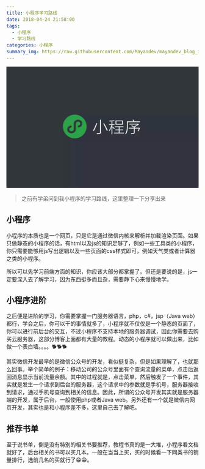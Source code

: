 ```yaml
---
title: 小程序学习路线
date: 2018-04-24 21:58:00
tags:
  - 小程序
  - 学习路线
categories: 小程序
summary_img: https://raw.githubusercontent.com/Mayandev/mayandev_blog_image/master/blog/mp-learning-0.jpeg
---
```


![](https://raw.githubusercontent.com/Mayandev/mayandev_blog_image/master/blog/mp-learning-0.jpeg)


> 之前有学弟问到我小程序的学习路线，这里整理一下分享出来

## 小程序

小程序的本质也是一个网页，只是它是通过微信内核来解析并加载渲染页面。如果只做静态的小程序的话，有html以及js的知识足够了，例如一些工具类的小程序，你只需要能够用js写出逻辑以及一些页面的css样式即可，例如天气类或者计算器之类的小程序。

所以可以先学习前端方面的知识，你应该大部分都掌握了。但还是要说的是，js一定要深入去了解学习，因为东西挺多而且杂，需要静下心来慢慢地学。

## 小程序进阶

之后便是进阶的学习，你需要掌握一门服务器语言，php，c#，jsp（Java web）都行，学会之后，你可以干的事情就多了，小程序就不仅仅是一个静态的页面了，你可以进行前后台的交互，不过小程序不支持本地的服务器调试，因此你需要去购买云服务器，这部分博客上面都有大量的教程。动态的小程序就可以做出来，比如做一个表白墙。。。。🐕🐕🐕

其实微信开发最早的是微信公众号的开发，看似挺复杂，但是如果理解了，也就那么回事。举个简单的例子：移动公司的公众号里面有个查询流量的菜单，点击后返回消息显示当前流量余额。其中的过程就是，点击菜单，然后触发了一个事件，其实就是发生一个请求到后台的服务器，这个请求中的参数就是手机号，服务器接收到请求，通过手机号查询到相关的信息。因此，所谓的公众号开发其实就是服务器端的开发，属于后台，一般使用php或者Java web。另外还有一个就是微信内网页开发，其实也是和小程序差不多，这里自己去了解吧。

## 推荐书单
至于说书单，倒是没有特别的相关书要推荐，教程书真的是一大堆，小程序看文档就好了，后台相关的书可以买几本。一般在当当上买，买的时候看一下同类书的销量排行，选前几名的买就行了😁😁。
